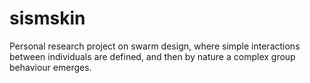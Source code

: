 # sismskin

Personal research project on swarm design, where simple interactions between individuals are defined, and then by nature a complex group behaviour emerges.
